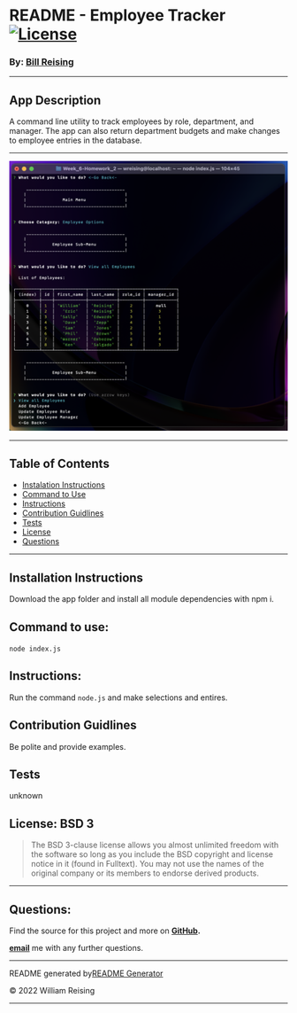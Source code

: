 # README - Employee Tracker [![License](https://img.shields.io/badge/License-BSD_3--Clause-blue.svg)](https://opensource.org/licenses/BSD-3-Clause)

### By: [Bill Reising](#questions)

---

## App Description

A command line utility to track employees by role, department, and manager. The app can also return department budgets and make changes to employee entries in the database.

---

![screenshot](./Assets/screen-shot_2022-03-23.png)

---

## Table of Contents
- [Instalation Instructions](#install)
- [Command to Use](#command)
- [Instructions](#instructions)
- [Contribution Guidlines](#contribution)
- [Tests](#tests)
- [License](#license)
- [Questions](#questions)

---

## Installation Instructions

Download the app folder and install all module dependencies with npm i.

## Command to use:

<code>node index.js</code>

## Instructions:

Run the command `node.js` and make selections and entires.

## Contribution Guidlines

Be polite and provide examples.

## Tests

unknown

## License: BSD 3

>The BSD 3-clause license allows you almost unlimited freedom with the software so long as you include the BSD copyright and license notice in it (found in Fulltext). You may not use the names of the original company or its members to endorse derived products.

---

## Questions:

Find the source for this project and more on **[GitHub](https://github.com/wreising).**

**[email](william@reising.dev)** me with any further questions.

---

README generated by[README Generator](https://github.com/wreising/Week_5-Homework_1)

© 2022 William Reising

---